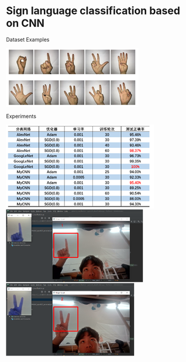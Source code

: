 # Sign language classification based on CNN



Dataset Examples

<img src="img\data.png" alt="data" style="zoom: 67%;" />





Experiments

<img src="img\experiment.png" alt="experiment" style="zoom: 67%;" />





<img src="img\result1.png" alt="1" style="zoom: 50%;" />



<img src="img\result2.png" alt="2" style="zoom: 50%;" />